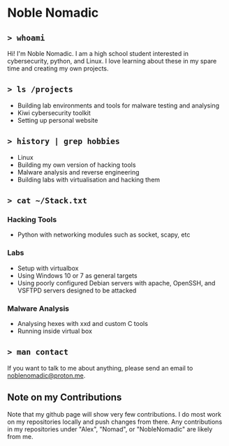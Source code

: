 # Noble Nomadic

## ```> whoami```
Hi! I'm Noble Nomadic. I am a high school student interested in cybersecurity, python, and Linux.
I love learning about these in my spare time and creating my own projects.

## ```> ls /projects```
- Building lab environments and tools for malware testing and analysing
- Kiwi cybersecurity toolkit
- Setting up personal website

## ```> history | grep hobbies```
- Linux
- Building my own version of hacking tools
- Malware analysis and reverse engineering
- Building labs with virtualisation and hacking them

## ```> cat ~/Stack.txt```
### Hacking Tools
- Python with networking modules such as socket, scapy, etc

### Labs
- Setup with virtualbox
- Using Windows 10 or 7 as general targets
- Using poorly configured Debian servers with apache, OpenSSH, and VSFTPD servers designed to be attacked

### Malware Analysis
- Analysing hexes with xxd and custom C tools
- Running inside virtual box

## ```> man contact```
If you want to talk to me about anything, please send an email to noblenomadic@proton.me.

## Note on my Contributions
Note that my github page will show very few contributions. I do most work on my repositories locally and push changes from there.
Any contributions in my repositories under "Alex", "Nomad", or "NobleNomadic" are likely from me.
